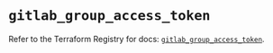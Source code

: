 # `gitlab_group_access_token`

Refer to the Terraform Registry for docs: [`gitlab_group_access_token`](https://registry.terraform.io/providers/gitlabhq/gitlab/17.0.1/docs/resources/group_access_token).
